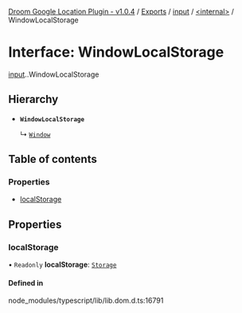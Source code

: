 [Droom Google Location Plugin - v1.0.4](../README.md) / [Exports](../modules.md) / [input](../modules/input.md) / [<internal\>](../modules/input._internal_.md) / WindowLocalStorage

# Interface: WindowLocalStorage

[input](../modules/input.md).[<internal>](../modules/input._internal_.md).WindowLocalStorage

## Hierarchy

- **`WindowLocalStorage`**

  ↳ [`Window`](input._internal_.Window.md)

## Table of contents

### Properties

- [localStorage](input._internal_.WindowLocalStorage.md#localstorage)

## Properties

### localStorage

• `Readonly` **localStorage**: [`Storage`](../modules/input._internal_.md#storage)

#### Defined in

node_modules/typescript/lib/lib.dom.d.ts:16791
